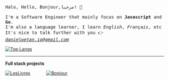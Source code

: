 <samp>Halo, Hello, Bonjour,مرحبا! :wave:
<br><br>
I'm a Software Engineer that mainly focus on **Javascript** and **Go**.
<br>
I'm also a language learner, I learn <em>English</em>, <em>Français</em>, etc
<br>
  It's nice to talk further with you :point_right: <em>danielwetan.io@gmail.com</em>
</samp>

[![Top Langs](https://github-readme-stats.vercel.app/api/top-langs/?username=danielwetan&layout=compact&hide=html,css)](https://github.com/anuraghazra/github-readme-stats)

---

**Full stack projects**

[![LesLivres](https://github-readme-stats.vercel.app/api/pin/?username=danielwetan&repo=leslivres)](https://github.com/danielwetan/leslivres)
&nbsp;&nbsp;&nbsp;&nbsp;&nbsp;&nbsp;&nbsp;&nbsp;&nbsp;&nbsp;&nbsp;
[![Bonjour](https://github-readme-stats.vercel.app/api/pin/?username=danielwetan&repo=bonjour)](https://github.com/danielwetan/bonjour)
